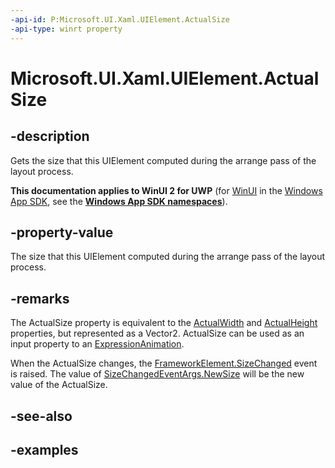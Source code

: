 ```yaml
---
-api-id: P:Microsoft.UI.Xaml.UIElement.ActualSize
-api-type: winrt property
---
```


<!-- Property syntax.
public Vector2 ActualSize { get; }
-->

# Microsoft.UI.Xaml.UIElement.ActualSize

## -description

Gets the size that this UIElement computed during the arrange pass of the layout process.  

**This documentation applies to WinUI 2 for UWP** (for [WinUI](/windows/apps/winui/winui3/) in the [Windows App SDK](/windows/apps/windows-app-sdk/), see the **[Windows App SDK namespaces](/windows/windows-app-sdk/api/winrt/)**).

## -property-value

The size that this UIElement computed during the arrange pass of the layout process.

## -remarks 

The ActualSize property is equivalent to the [ActualWidth](frameworkelement_actualwidth.md) and [ActualHeight](frameworkelement_actualheight.md) properties, but represented as a Vector2. ActualSize can be used as an input property to an [ExpressionAnimation](../microsoft.ui.composition/expressionanimation.md).

When the ActualSize changes, the [FrameworkElement.SizeChanged](frameworkelement_sizechanged.md) event is raised. The value of [SizeChangedEventArgs.NewSize](sizechangedeventargs_newsize.md) will be the new value of the ActualSize.

## -see-also

## -examples

